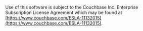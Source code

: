 Use of this software is subject to the Couchbase Inc. Enterprise Subscription License Agreement which may be found at
[https://www.couchbase.com/ESLA-11132015](https://www.couchbase.com/ESLA-11132015).